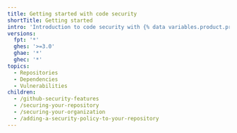 ```yaml
---
title: Getting started with code security
shortTitle: Getting started
intro: 'Introduction to code security with {% data variables.product.product_name %}.'
versions:
  fpt: '*'
  ghes: '>=3.0'
  ghae: '*'
  ghec: '*'
topics:
  - Repositories
  - Dependencies
  - Vulnerabilities
children:
  - /github-security-features
  - /securing-your-repository
  - /securing-your-organization
  - /adding-a-security-policy-to-your-repository
---
```


